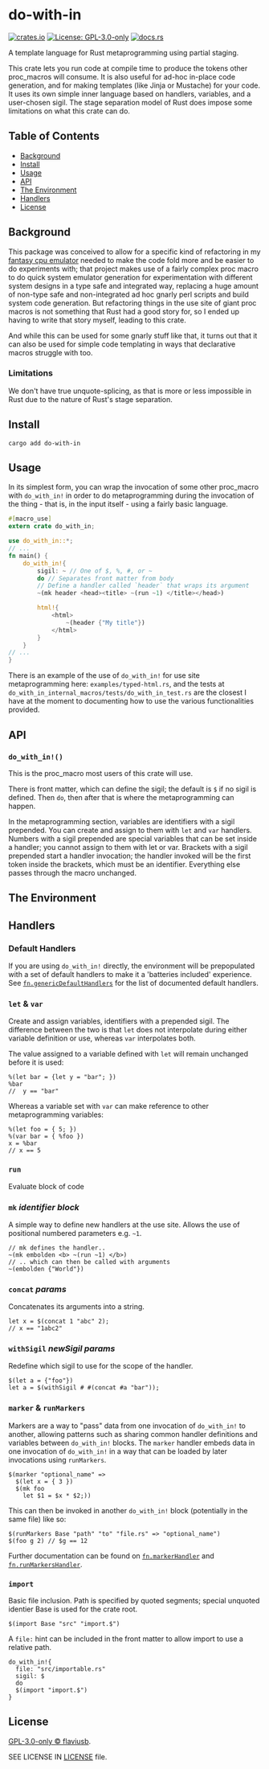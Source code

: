 # do-with-in

[![crates.io](https://img.shields.io/crates/v/do-with-in.svg)](https://crates.io/crates/do-with-in)
[![License: GPL-3.0-only](https://img.shields.io/crates/l/do-with-in)](https://spdx.org/licenses/GPL-3.0-only.html)
[![docs.rs](https://img.shields.io/docsrs/do-with-in)](https://docs.rs/do-with-in/latest/do_with_in/)

A template language for Rust metaprogramming using partial staging.

This crate lets you run code at compile time to produce the tokens other proc_macros will consume. It is also useful for ad-hoc in-place code generation, and for making templates (like Jinja or Mustache) for your code. It uses its own simple inner language based on handlers, variables, and a user-chosen sigil. The stage separation model of Rust does impose some limitations on what this crate can do.

## Table of Contents

- [Background](#background)
- [Install](#install)
- [Usage](#usage)
- [API](#api)
- [The Environment](#the-environment)
- [Handlers](#handlers)
- [License](#license)

## Background

This package was conceived to allow for a specific kind of refactoring in my [fantasy cpu emulator](https://github.com/flaviusb/fantasy-cpu-emulator) needed to make the code fold more and be easier to do experiments with; that project makes use of a fairly complex proc macro to do quick system emulator generation for experimentation with different system designs in a type safe and integrated way, replacing a huge amount of non-type safe and non-integrated ad hoc gnarly perl scripts and build system code generation. But refactoring things in the use site of giant proc macros is not something that Rust had a good story for, so I ended up having to write that story myself, leading to this crate.

And while this can be used for some gnarly stuff like that, it turns out that it can also be used for simple code templating in ways that declarative macros struggle with too.

### Limitations

We don't have true unquote-splicing, as that is more or less impossible in Rust due to the nature of Rust's stage separation.

## Install

    cargo add do-with-in

## Usage

In its simplest form, you can wrap the invocation of some other proc\_macro with `do_with_in!` in order to do metaprogramming during the invocation of the thing - that is, in the input itself - using a fairly basic language.

```rust
#[macro_use]
extern crate do_with_in;

use do_with_in::*;
// ...
fn main() {
    do_with_in!{
        sigil: ~ // One of $, %, #, or ~
        do // Separates front matter from body
        // Define a handler called `header` that wraps its argument
        ~(mk header <head><title> ~(run ~1) </title></head>)

        html!{
            <html>
                ~(header {"My title"})
            </html>
        }
    }
// ...
}
```

There is an example of the use of `do_with_in!` for use site metaprogramming here: `examples/typed-html.rs`, and the tests at `do_with_in_internal_macros/tests/do_with_in_test.rs` are the closest I have at the moment to documenting how to use the various functionalities provided.

## API

### `do_with_in!()`

This is the proc\_macro most users of this crate will use.

There is front matter, which can define the sigil; the default is `$` if no sigil is defined. Then `do`, then after that is where the metaprogramming can happen.

In the metaprogramming section, variables are identifiers with a sigil prepended. You can create and assign to them with `let` and `var` handlers. Numbers with a sigil prepended are special variables that can be set inside a handler; you cannot assign to them with let or var. Brackets with a sigil prepended start a handler invocation; the handler invoked will be the first token inside the brackets, which must be an identifier. Everything else passes through the macro unchanged.

## The Environment

## Handlers

### Default Handlers

If you are using `do_with_in!` directly, the environment will be prepopulated with a set of default handlers to make it a 'batteries included' experience. See [`fn.genericDefaultHandlers`][] for the list of documented default handlers.

[`fn.genericDefaultHandlers`]: https://docs.rs/do-with-in/0.1.5/do_with_in/fn.genericDefaultHandlers.html

### `let` & `var`

Create and assign variables, identifiers with a prepended sigil. The difference between the two is that `let` does not interpolate during either variable definition or use, whereas `var` interpolates both.

The value assigned to a variable defined with `let` will remain unchanged before it is used:

    %(let bar = {let y = "bar"; })
    %bar
    //  y == "bar"

Whereas a variable set with `var` can make reference to other metaprogramming variables:

    %(let foo = { 5; })
    %(var bar = { %foo })
    x = %bar
    // x == 5

### `run`

Evaluate block of code

### `mk` *identifier* *block*

A simple way to define new handlers at the use site. Allows the use of positional numbered parameters e.g. `~1`.

    // mk defines the handler..
    ~(mk embolden <b> ~(run ~1) </b>)
    // .. which can then be called with arguments
    ~(embolden {"World"})

### `concat` *params*

Concatenates its arguments into a string.

    let x = $(concat 1 "abc" 2);
    // x == "1abc2"

### `withSigil` *newSigil* *params*

Redefine which sigil to use for the scope of the handler.

    $(let a = {"foo"})
    let a = $(withSigil # #(concat #a "bar"));

### `marker` & `runMarkers`

Markers are a way to "pass" data from one invocation of `do_with_in!` to another, allowing patterns such as sharing common
handler definitions and variables between `do_with_in!` blocks.
The `marker` handler embeds data in one invocation of `do_with_in!` in a way that can be loaded by later invocations using `runMarkers`.

    
    $(marker "optional_name" =>
      $(let x = { 3 })
      $(mk foo
        let $1 = $x * $2;))

This can then be invoked in another `do_with_in!` block (potentially in the same file) like so:

    $(runMarkers Base "path" "to" "file.rs" => "optional_name")
    $(foo g 2) // $g == 12

Further documentation can be found on [`fn.markerHandler`][] and [`fn.runMarkersHandler`][].

[`fn.markerHandler`]: https://docs.rs/do-with-in/latest/do_with_in/fn.markerHandler.html
[`fn.runMarkersHandler`]: https://docs.rs/do-with-in/latest/do_with_in/fn.runMarkersHandler.html

### `import`

Basic file inclusion. Path is specified by quoted segments; special unquoted identier Base is used for the crate root.

    $(import Base "src" "import.$")

A `file:` hint can be included in the front matter to allow import to use a relative path.

    do_with_in!{
      file: "src/importable.rs"
      sigil: $
      do
      $(import "import.$")
    }


## License

[GPL-3.0-only © flaviusb](https://spdx.org/licenses/GPL-3.0-only.html).

SEE LICENSE IN [LICENSE](./LICENSE) file.
